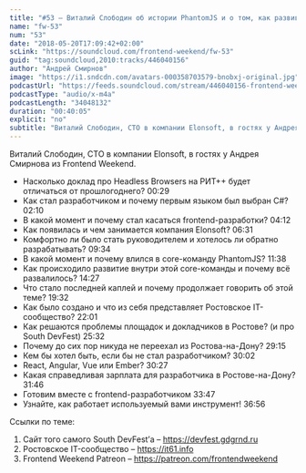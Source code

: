 ```yaml
---
title: "#53 – Виталий Слободин об истории PhantomJS и о том, как развивать региональное IT-сообщество"
name: "fw-53"
num: "53"
date: "2018-05-20T17:09:42+02:00"
scLink: "https://soundcloud.com/frontend-weekend/fw-53"
guid: "tag:soundcloud,2010:tracks/446040156"
author: "Андрей Смирнов"
image: "https://i1.sndcdn.com/avatars-000358703579-bnobxj-original.jpg"
podcastUrl: "https://feeds.soundcloud.com/stream/446040156-frontend-weekend-fw-53.m4a"
podcastType: "audio/x-m4a"
podcastLength: "34048132"
duration: "00:40:05"
explicit: "no"
subtitle: "Виталий Слободин, CTO в компании Elonsoft, в гостях у Андрея Смирнова из Frontend Weekend.  "
---
```

Виталий Слободин, CTO в компании Elonsoft, в гостях у Андрея Смирнова из Frontend Weekend.  

- Насколько доклад про Headless Browsers на РИТ++ будет отличаться от прошлогоднего? <timecode>00:29</timecode>
- Как стал разработчиком и почему первым языком был выбран C#? <timecode>02:10</timecode>
- В какой момент и почему стал касаться frontend-разработки? <timecode>04:12</timecode>
- Как появилась и чем занимается компания Elonsoft? <timecode>06:31</timecode>
- Комфортно ли было стать руководителем и хотелось ли обратно разрабатывать? <timecode>09:34</timecode>
- В какой момент и почему влился в core-команду PhantomJS? <timecode>11:38</timecode>
- Как происходило развитие внутри этой core-команды и почему всё развалилось? <timecode>14:27</timecode>
- Что стало последней каплей и почему продолжает говорить об этой теме? <timecode>19:32</timecode>
- Как было создано и что из себя представляет Ростовское IT-сообщество? <timecode>22:01</timecode>
- Как решаются проблемы площадок и докладчиков в Ростове? (и про South DevFest) <timecode>25:32</timecode>
- Почему до сих пор никуда не переехал из Ростова-на-Дону? <timecode>29:15</timecode>
- Кем бы хотел быть, если бы не стал разработчиком? <timecode>30:02</timecode>
- React, Angular, Vue или Ember? <timecode>30:27</timecode>
- Какая справедливая зарплата для разработчика в Ростове-на-Дону? <timecode>31:46</timecode>
- Готовим вместе с frontend-разработчиком <timecode>33:47</timecode>
- Узнайте, как работает используемый вами инструмент! <timecode>36:56</timecode>

Ссылки по теме:
1) Сайт того самого South DevFest’а – https://devfest.gdgrnd.ru
2) Ростовское IT-сообщество – https://it61.info
3) Frontend Weekend Patreon – https://patreon.com/frontendweekend